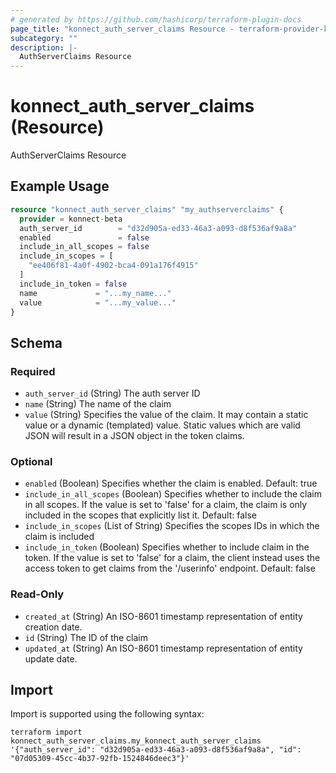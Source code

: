 ```yaml
---
# generated by https://github.com/hashicorp/terraform-plugin-docs
page_title: "konnect_auth_server_claims Resource - terraform-provider-konnect-beta"
subcategory: ""
description: |-
  AuthServerClaims Resource
---
```


# konnect_auth_server_claims (Resource)

AuthServerClaims Resource

## Example Usage

```terraform
resource "konnect_auth_server_claims" "my_authserverclaims" {
  provider = konnect-beta
  auth_server_id        = "d32d905a-ed33-46a3-a093-d8f536af9a8a"
  enabled               = false
  include_in_all_scopes = false
  include_in_scopes = [
    "ee406f81-4a0f-4902-bca4-091a176f4915"
  ]
  include_in_token = false
  name             = "...my_name..."
  value            = "...my_value..."
}
```

<!-- schema generated by tfplugindocs -->
## Schema

### Required

- `auth_server_id` (String) The auth server ID
- `name` (String) The name of the claim
- `value` (String) Specifies the value of the claim. It may contain a static value or a dynamic (templated) value. Static values which are valid JSON will result in a JSON object in the token claims.

### Optional

- `enabled` (Boolean) Specifies whether the claim is enabled. Default: true
- `include_in_all_scopes` (Boolean) Specifies whether to include the claim in all scopes. If the value is set to 'false' for a claim, the claim is only included in the scopes that explicitly list it. Default: false
- `include_in_scopes` (List of String) Specifies the scopes IDs in which the claim is included
- `include_in_token` (Boolean) Specifies whether to include claim in the token. If the value is set to 'false' for a claim, the client instead uses the access token to get claims from the '/userinfo' endpoint. Default: false

### Read-Only

- `created_at` (String) An ISO-8601 timestamp representation of entity creation date.
- `id` (String) The ID of the claim
- `updated_at` (String) An ISO-8601 timestamp representation of entity update date.

## Import

Import is supported using the following syntax:

```shell
terraform import konnect_auth_server_claims.my_konnect_auth_server_claims '{"auth_server_id": "d32d905a-ed33-46a3-a093-d8f536af9a8a", "id": "07d05309-45cc-4b37-92fb-1524846deec3"}'
```
